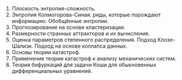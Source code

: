 1.  Плоскость энтропия-сложность.
2.  Энтропия Колмогорова-Синая: ряды, которые порождают информацию. Обобщённые энтропии.
3.  Прогнозирование на основе кластеризации.
4.  Размерности странных аттракторов и их вычисление.
5.  Оценка параметров степенного распределения. Подход Клозе-Шализи. Подход на основе коллапса данных.
6.  Основы теории катастроф.
7.  Применение теории катастроф к анализу механических систем.
8.  Теория бифуркаций для задачи Коши для обыкновенных дифференциальных уравнений.